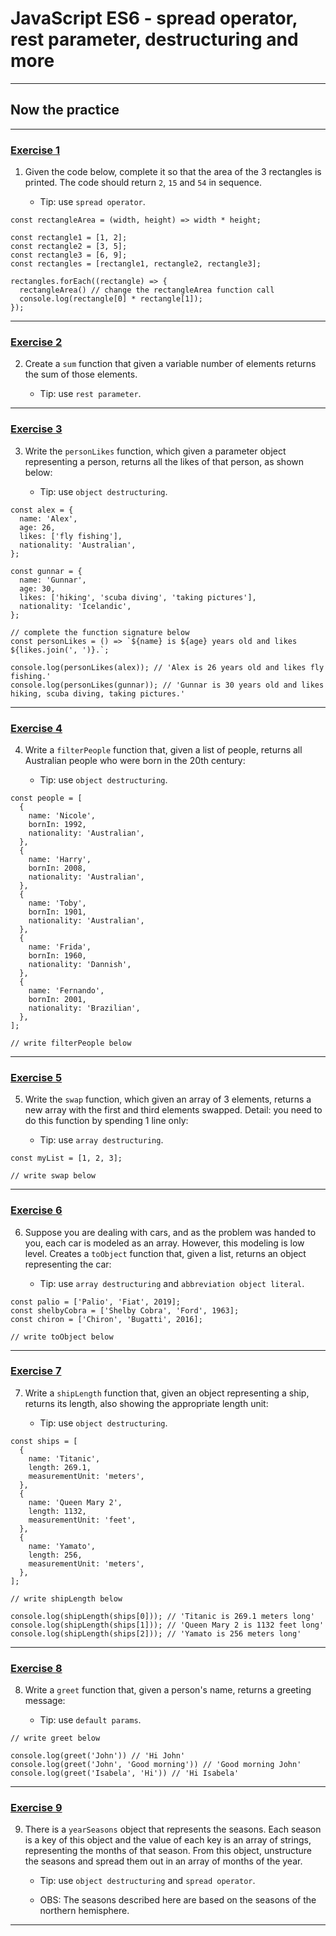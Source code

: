 # JavaScript ES6 - spread operator, rest parameter, destructuring and more

---

## Now the practice

---

### [Exercise 1](./exercise_1/script.js)

1. Given the code below, complete it so that the area of ​​the 3 rectangles is printed. The code should return `2`, `15` and `54` in sequence.

   - Tip: use `spread operator`.

```
const rectangleArea = (width, height) => width * height;

const rectangle1 = [1, 2];
const rectangle2 = [3, 5];
const rectangle3 = [6, 9];
const rectangles = [rectangle1, rectangle2, rectangle3];

rectangles.forEach((rectangle) => {
  rectangleArea() // change the rectangleArea function call
  console.log(rectangle[0] * rectangle[1]);
});
```

---

### [Exercise 2](./exercise_2/script.js)

2. Create a `sum` function that given a variable number of elements returns the sum of those elements.

   - Tip: use `rest parameter`.

---

### [Exercise 3](./exercise_3/script.js)

3. Write the `personLikes` function, which given a parameter object representing a person, returns all the likes of that person, as shown below:

   - Tip: use `object destructuring`.

```
const alex = {
  name: 'Alex',
  age: 26,
  likes: ['fly fishing'],
  nationality: 'Australian',
};

const gunnar = {
  name: 'Gunnar',
  age: 30,
  likes: ['hiking', 'scuba diving', 'taking pictures'],
  nationality: 'Icelandic',
};

// complete the function signature below
const personLikes = () => `${name} is ${age} years old and likes ${likes.join(', ')}.`;

console.log(personLikes(alex)); // 'Alex is 26 years old and likes fly fishing.'
console.log(personLikes(gunnar)); // 'Gunnar is 30 years old and likes hiking, scuba diving, taking pictures.'
```

---

### [Exercise 4](./exercise_4/script.js)

4. Write a `filterPeople` function that, given a list of people, returns all Australian people who were born in the 20th century:

   - Tip: use `object destructuring`.

```
const people = [
  {
    name: 'Nicole',
    bornIn: 1992,
    nationality: 'Australian',
  },
  {
    name: 'Harry',
    bornIn: 2008,
    nationality: 'Australian',
  },
  {
    name: 'Toby',
    bornIn: 1901,
    nationality: 'Australian',
  },
  {
    name: 'Frida',
    bornIn: 1960,
    nationality: 'Dannish',
  },
  {
    name: 'Fernando',
    bornIn: 2001,
    nationality: 'Brazilian',
  },
];

// write filterPeople below
```

---

### [Exercise 5](./exercise_5/script.js)

5. Write the `swap` function, which given an array of 3 elements, returns a new array with the first and third elements swapped. Detail: you need to do this function by spending 1 line only:

   - Tip: use `array destructuring`.

```
const myList = [1, 2, 3];

// write swap below
```

---

### [Exercise 6](./exercise_6/script.js)

6. Suppose you are dealing with cars, and as the problem was handed to you, each car is modeled as an array. However, this modeling is low level. Creates a `toObject` function that, given a list, returns an object representing the car:

   - Tip: use `array destructuring` and `abbreviation object literal`.

```
const palio = ['Palio', 'Fiat', 2019];
const shelbyCobra = ['Shelby Cobra', 'Ford', 1963];
const chiron = ['Chiron', 'Bugatti', 2016];

// write toObject below
```

---

### [Exercise 7](./exercise_7/script.js)

7. Write a `shipLength` function that, given an object representing a ship, returns its length, also showing the appropriate length unit:

   - Tip: use `object destructuring`.

```
const ships = [
  {
    name: 'Titanic',
    length: 269.1,
    measurementUnit: 'meters',
  },
  {
    name: 'Queen Mary 2',
    length: 1132,
    measurementUnit: 'feet',
  },
  {
    name: 'Yamato',
    length: 256,
    measurementUnit: 'meters',
  },
];

// write shipLength below

console.log(shipLength(ships[0])); // 'Titanic is 269.1 meters long'
console.log(shipLength(ships[1])); // 'Queen Mary 2 is 1132 feet long'
console.log(shipLength(ships[2])); // 'Yamato is 256 meters long'
```

---

### [Exercise 8](./exercise_8/script.js)

8. Write a `greet` function that, given a person's name, returns a greeting message:

   - Tip: use `default params`.

```
// write greet below

console.log(greet('John')) // 'Hi John'
console.log(greet('John', 'Good morning')) // 'Good morning John'
console.log(greet('Isabela', 'Hi')) // 'Hi Isabela'
```

---

### [Exercise 9](./exercise_9/script.js)

9. There is a `yearSeasons` object that represents the seasons. Each season is a key of this object and the value of each key is an array of strings, representing the months of that season. From this object, unstructure the seasons and spread them out in an array of months of the year.

   - Tip: use `object destructuring` and `spread operator`.

   - OBS: The seasons described here are based on the seasons of the northern hemisphere.

---
